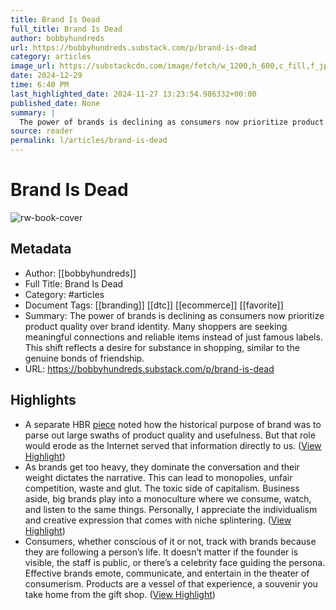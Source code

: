 ```yaml
---
title: Brand Is Dead
full_title: Brand Is Dead
author: bobbyhundreds
url: https://bobbyhundreds.substack.com/p/brand-is-dead
category: articles
image_url: https://substackcdn.com/image/fetch/w_1200,h_600,c_fill,f_jpg,q_auto:good,fl_progressive:steep,g_auto/https%3A%2F%2Fsubstack-post-media.s3.amazonaws.com%2Fpublic%2Fimages%2F628a3ee9-43a7-423d-8470-f8090e9dfdeb_2000x2000.jpeg
date: 2024-12-29
time: 6:40 PM
last_highlighted_date: 2024-11-27 13:23:54.986332+00:00
published_date: None
summary: |
  The power of brands is declining as consumers now prioritize product quality over brand identity. Many shoppers are seeking meaningful connections and reliable items instead of just famous labels. This shift reflects a desire for substance in shopping, similar to the genuine bonds of friendship.
source: reader
permalink: l/articles/brand-is-dead
---
```

# Brand Is Dead

![rw-book-cover](https://substackcdn.com/image/fetch/w_1200,h_600,c_fill,f_jpg,q_auto:good,fl_progressive:steep,g_auto/https%3A%2F%2Fsubstack-post-media.s3.amazonaws.com%2Fpublic%2Fimages%2F628a3ee9-43a7-423d-8470-f8090e9dfdeb_2000x2000.jpeg)

## Metadata
- Author: [[bobbyhundreds]]
- Full Title: Brand Is Dead
- Category: #articles
- Document Tags: [[branding]] [[dtc]] [[ecommerce]] [[favorite]] 
- Summary: The power of brands is declining as consumers now prioritize product quality over brand identity. Many shoppers are seeking meaningful connections and reliable items instead of just famous labels. This shift reflects a desire for substance in shopping, similar to the genuine bonds of friendship.
- URL: https://bobbyhundreds.substack.com/p/brand-is-dead

## Highlights
- A separate HBR [piece](https://hbr.org/2014/01/three-long-held-concepts-every-marketer-should-rethink) noted how the historical purpose of brand was to parse out large swaths of product quality and usefulness. But that role would erode as the Internet served that information directly to us. ([View Highlight](https://read.readwise.io/read/01jdpwjb46p8trcsn2jmx9dzpg))
- As brands get too heavy, they dominate the conversation and their weight dictates the narrative. This can lead to monopolies, unfair competition, waste and glut. The toxic side of capitalism. Business aside, big brands play into a monoculture where we consume, watch, and listen to the same things. Personally, I appreciate the individualism and creative expression that comes with niche splintering. ([View Highlight](https://read.readwise.io/read/01jdpwn25eyc2zq1fkrjcmdqpe))
- Consumers, whether conscious of it or not, track with brands because they are following a person’s life. It doesn’t matter if the founder is visible, the staff is public, or there’s a celebrity face guiding the persona. Effective brands emote, communicate, and entertain in the theater of consumerism. Products are a vessel of that experience, a souvenir you take home from the gift shop. ([View Highlight](https://read.readwise.io/read/01jdpwnt2w2mbxfqs26jesnp2k))


